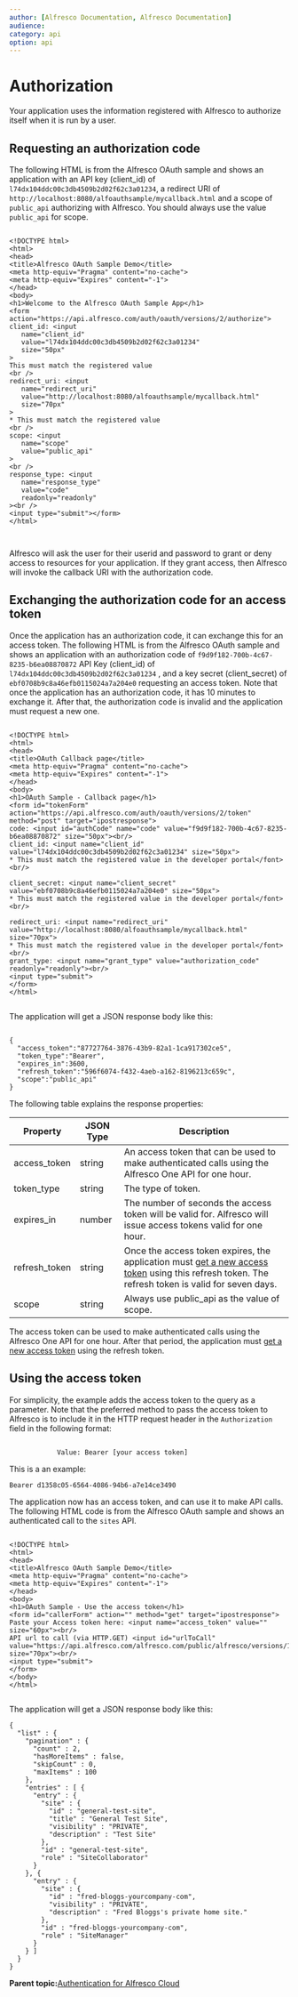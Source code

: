 ```yaml
---
author: [Alfresco Documentation, Alfresco Documentation]
audience: 
category: api
option: api
---
```


# Authorization

Your application uses the information registered with Alfresco to authorize itself when it is run by a user.

## Requesting an authorization code

The following HTML is from the Alfresco OAuth sample and shows an application with an API key \(client\_id\) of `l74dx104ddc00c3db4509b2d02f62c3a01234`, a redirect URI of `http://localhost:8080/alfoauthsample/mycallback.html` and a scope of `public_api` authorizing with Alfresco. You should always use the value `public_api` for scope.

```

<!DOCTYPE html>
<html>
<head>
<title>Alfresco OAuth Sample Demo</title>
<meta http-equiv="Pragma" content="no-cache">
<meta http-equiv="Expires" content="-1">
</head>
<body>
<h1>Welcome to the Alfresco OAuth Sample App</h1>
<form action="https://api.alfresco.com/auth/oauth/versions/2/authorize">
client_id: <input
   name="client_id"
   value="l74dx104ddc00c3db4509b2d02f62c3a01234"
   size="50px"
>
This must match the registered value
<br />
redirect_uri: <input
   name="redirect_uri"
   value="http://localhost:8080/alfoauthsample/mycallback.html"
   size="70px"
>
* This must match the registered value
<br />
scope: <input
   name="scope"
   value="public_api"
>
<br />
response_type: <input
   name="response_type"
   value="code"
   readonly="readonly"
><br />
<input type="submit"></form>
</html>

         
```

Alfresco will ask the user for their userid and password to grant or deny access to resources for your application. If they grant access, then Alfresco will invoke the callback URI with the authorization code.

## Exchanging the authorization code for an access token

Once the application has an authorization code, it can exchange this for an access token. The following HTML is from the Alfresco OAuth sample and shows an application with an authorization code of `f9d9f182-700b-4c67-8235-b6ea08870872` API Key \(client\_id\) of `l74dx104ddc00c3db4509b2d02f62c3a01234` , and a key secret \(client\_secret\) of `ebf0708b9c8a46efb0115024a7a204e0` requesting an access token. Note that once the application has an authorization code, it has 10 minutes to exchange it. After that, the authorization code is invalid and the application must request a new one.

```

<!DOCTYPE html>
<html>
<head>
<title>OAuth Callback page</title>
<meta http-equiv="Pragma" content="no-cache">
<meta http-equiv="Expires" content="-1">
</head>
<body>
<h1>OAuth Sample - Callback page</h1>
<form id="tokenForm" action="https://api.alfresco.com/auth/oauth/versions/2/token" method="post" target="ipostresponse">
code: <input id="authCode" name="code" value="f9d9f182-700b-4c67-8235-b6ea08870872" size="50px"><br/>
client_id: <input name="client_id" value="l74dx104ddc00c3db4509b2d02f62c3a01234" size="50px">
* This must match the registered value in the developer portal</font><br/>

client_secret: <input name="client_secret" value="ebf0708b9c8a46efb0115024a7a204e0" size="50px">
* This must match the registered value in the developer portal</font><br/>

redirect_uri: <input name="redirect_uri" value="http://localhost:8080/alfoauthsample/mycallback.html" size="70px">
* This must match the registered value in the developer portal</font><br/>
grant_type: <input name="grant_type" value="authorization_code" readonly="readonly"><br/>
<input type="submit">
</form>
</html>
         
```

The application will get a JSON response body like this:

```

{
  "access_token":"87727764-3876-43b9-82a1-1ca917302ce5",
  "token_type":"Bearer",
  "expires_in":3600,
  "refresh_token":"596f6074-f432-4aeb-a162-8196213c659c",
  "scope":"public_api"
}
```

The following table explains the response properties:

|Property|JSON Type|Description|
|--------|---------|-----------|
|access\_token|string|An access token that can be used to make authenticated calls using the Alfresco One API for one hour.|
|token\_type|string|The type of token.|
|expires\_in|number|The number of seconds the access token will be valid for. Alfresco will issue access tokens valid for one hour.|
|refresh\_token|string|Once the access token expires, the application must [get a new access token](pra-refresh-token.md) using this refresh token. The refresh token is valid for seven days.|
|scope|string|Always use public\_api as the value of scope.|

The access token can be used to make authenticated calls using the Alfresco One API for one hour. After that period, the application must [get a new access token](pra-refresh-token.md) using the refresh token.

## Using the access token

For simplicity, the example adds the access token to the query as a parameter. Note that the preferred method to pass the access token to Alfresco is to include it in the HTTP request header in the `Authorization` field in the following format:

```

            Value: Bearer [your access token]
```

This is a an example:

```
Bearer d1358c05-6564-4086-94b6-a7e14ce3490
```

The application now has an access token, and can use it to make API calls. The following HTML code is from the Alfresco OAuth sample and shows an authenticated call to the `sites` API.

```

<!DOCTYPE html>
<html>
<head>
<title>Alfresco OAuth Sample Demo</title>
<meta http-equiv="Pragma" content="no-cache">
<meta http-equiv="Expires" content="-1">
</head>
<body>
<h1>OAuth Sample - Use the access token</h1>
<form id="callerForm" action="" method="get" target="ipostresponse">
Paste your Access token here: <input name="access_token" value="" size="60px"><br/>
API url to call (via HTTP.GET) <input id="urlToCall" value="https://api.alfresco.com/alfresco.com/public/alfresco/versions/1/sites" size="70px"><br/>
<input type="submit">
</form>
</body>
</html>
         
```

The application will get a JSON response body like this:

```
{
  "list" : {
    "pagination" : {
      "count" : 2,
      "hasMoreItems" : false,
      "skipCount" : 0,
      "maxItems" : 100
    },
    "entries" : [ {
      "entry" : {
        "site" : {
          "id" : "general-test-site",
          "title" : "General Test Site",
          "visibility" : "PRIVATE",
          "description" : "Test Site"
        },
        "id" : "general-test-site",
        "role" : "SiteCollaborator"
      }
    }, {
      "entry" : {
        "site" : {
          "id" : "fred-bloggs-yourcompany-com",
          "visibility" : "PRIVATE",
          "description" : "Fred Bloggs's private home site."
        },
        "id" : "fred-bloggs-yourcompany-com",
        "role" : "SiteManager"
      }
    } ]
  }
}
```

**Parent topic:**[Authentication for Alfresco Cloud](../../../pra/1/concepts/pra-authentication-cloud.md)

